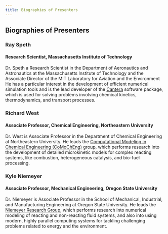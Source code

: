 ```yaml
---
title: Biographies of Presenters
---
```


## Biographies of Presenters

### Ray Speth

#### Research Scientist, Massachusetts Institute of Technology

Dr. Speth a Research Scientist in the Department of Aeronautics and Astronautics at the Massachusetts Institute of Technology and the Associate Director of the MIT Laboratory for Aviation and the Environment
He has a particular interest in the development of efficient numerical simulation tools and is the lead developer of the [Cantera](https://cantera.org) software package, which is used for solving problems involving chemical kinetics, thermodynamics, and transport processes.


### Richard West

#### Associate Professor, Chemical Engineering, Northeastern University

Dr. West is Associate Professor in the Department of Chemical Engineering at Northeastern University. He leads the [Computational Modeling in Chemical Engineering (CoMoChEng)](https://comocheng.sites.northeastern.edu) group, which performs research into the development of detailed microkinetic models for complex reacting systems, like combustion, heterogeneous catalysis, and bio-fuel processing.


### Kyle Niemeyer

#### Associate Professor, Mechanical Engineering, Oregon State University

Dr. Niemeyer is Associate Professor in the School of Mechanical, Industrial, and Manufacturing Engineering at Oregon State University. He leads the [Niemeyer Research Group](https://niemeyer-research-group.github.io), which performs research into numerical modeling of reacting and non-reacting fluid systems, and also into using modern, highly parallel computing systems for tackling challenging problems related to energy and the environment.
